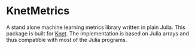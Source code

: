 # KnetMetrics

A stand alone machine learning metrics library written in plain Julia. This package is built for [Knet](https://github.com/denizyuret/Knet.jl). The implementation is based on Julia arrays and thus compatible with most of the Julia programs.
